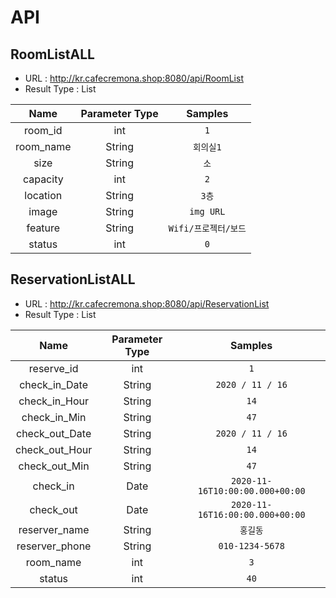 # API

## RoomListALL
- URL : http://kr.cafecremona.shop:8080/api/RoomList
- Result Type : List

|   Name     | Parameter Type    | Samples|
| :----------: | :---------------------: |  :---------------------: |
|   room_id  | int| `1`
| room_name |String| `회의실1`
|   size  |String| `소`
|   capacity | int | `2`
| location | String | `3층`
| image | String | `img URL`
| feature | String | `Wifi/프로젝터/보드`
| status | int | `0`


## ReservationListALL
- URL : http://kr.cafecremona.shop:8080/api/ReservationList
- Result Type : List

|   Name     | Parameter Type    | Samples|
| :----------: | :---------------------: |  :---------------------: |
|   reserve_id  | int| `1`
| check_in_Date |String| `2020 / 11 / 16`
|   check_in_Hour  |String| `14`
|   check_in_Min | String | `47`
| check_out_Date |String| `2020 / 11 / 16`
|   check_out_Hour  |String| `14`
|   check_out_Min | String | `47`
|   check_in |Date| `2020-11-16T10:00:00.000+00:00`
|   check_out | Date | `2020-11-16T16:00:00.000+00:00`
| reserver_name | String | `홍길동`
| reserver_phone | String | `010-1234-5678`
| room_name | int | `3`
| status | int | `40`
